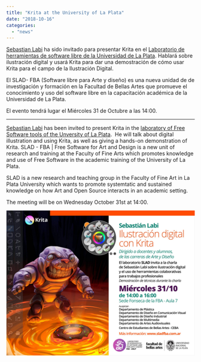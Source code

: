 ```yaml
---
title: "Krita at the University of La Plata"
date: "2018-10-16"
categories: 
  - "news"
---
```


[Sebastian Labi](https://www.facebook.com/sebastianlabi/) ha sido invitado para presentar Krita en el [Laboratorio de herramientas de software libre de la Universidad de La Plata](http://sladfba.com.ar). Hablará sobre ilustración digital y usará Krita para dar una demostración de cómo usar Krita para el campo de la Ilustración Digital.

El SLAD- FBA (Software libre para Arte y diseño) es una nueva unidad de de investigación y formación en la Facultad de Bellas Artes que promueve el conocimiento y uso del software libre en la capacitación académica de la Universidad de La Plata.

El evento tendrá lugar el Miércoles 31 de Octubre a las 14:00.

* * *

[Sebastian Labi](https://www.facebook.com/sebastianlabi/) has been invited to present Krita in the [laboratory of Free Software tools of the Unversity of La Plata](http://sladfba.com.ar/).  He will talk about digital illustration and using Krita, as well as giving a hands-on demonstration of Krita. SLAD - FBA | Free Software for Art and Design is a new unit of research and training at the Faculty of Fine Arts which promotes knowledge and use of Free Software in the academic training of the University of La Plata.

SLAD is a new research and teaching group in the Faculty of Fine Art in La Plata University which wants to promote systemtatic and sustained knowledge on how Art and Open Source interacts in an academic setting.

The meeting will be on Wednesday October 31st at 14:00.

[![](images/44370432_729798940713000_4448053777404002304_o.jpg)](https://krita.org/wp-content/uploads/2018/10/44370432_729798940713000_4448053777404002304_o.jpg)
